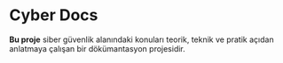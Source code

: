 # Cyber Docs

**Bu proje** siber güvenlik alanındaki konuları teorik, teknik ve pratik açıdan anlatmaya çalışan bir dökümantasyon projesidir.
